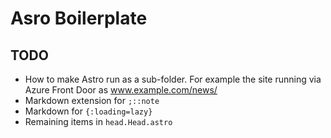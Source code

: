 # Asro Boilerplate

## TODO

- How to make Astro run as a sub-folder. For example the site running via Azure Front Door as www.example.com/news/
- Markdown extension for `;::note`
- Markdown for `{:loading=lazy}`
- Remaining items in `head.Head.astro`